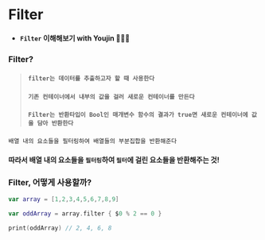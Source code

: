 # **Filter**

- #### ```Filter``` 이해해보기 with Youjin 👩🏻‍💻

### Filter?

> #### ```filter는 데이터를 추출하고자 할 때 사용한다```
> #### ```기존 컨테이너에서 내부의 값을 걸러 새로운 컨테이너를 만든다```
> #### ```Filter는 반환타입이 Bool인 매개변수 함수의 결과가 true면 새로운 컨테이너에 값을 담아 반환한다```

```배열 내의 요소들을 필터링하여 배열들의 부분집합을 반환해준다``` 

#### 따라서 배열 내의 요소들을 ```필터링```하여 ```필터```에 걸린 요소들을 반환해주는 것!

### Filter, 어떻게 사용할까?
```swift
var array = [1,2,3,4,5,6,7,8,9]

var oddArray = array.filter { $0 % 2 == 0 }

print(oddArray) // 2, 4, 6, 8
```